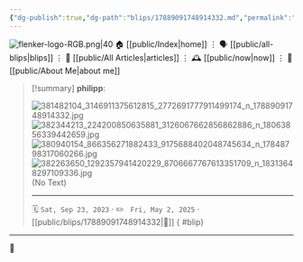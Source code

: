 ```yaml
---
{"dg-publish":true,"dg-path":"blips/17889091748914332.md","permalink":"/blips/17889091748914332/","title":"philipp on instagram @ 2023-09-23"}
---
```



<div class="transclusion internal-embed is-loaded"><div class="markdown-embed">




![flenker-logo-RGB.png|40](/img/user/attachments/flenker-logo-RGB.png)
🏠 [[public/Index\|home]]  ⋮ 🗣️ [[public/all-blips\|blips]] ⋮  📝 [[public/All Articles\|articles]]  ⋮ 🕰️ [[public/now\|now]] ⋮ 🪪 [[public/About Me\|about me]]


</div></div>


> [!summary] **philipp**:
>
> ![381482104_3146911375612815_2772691777911499174_n_17889091748914332.jpg](/img/user/attachments/381482104_3146911375612815_2772691777911499174_n_17889091748914332.jpg)
> ![382344213_224200850635881_3126067662856862886_n_18063856339442659.jpg](/img/user/attachments/382344213_224200850635881_3126067662856862886_n_18063856339442659.jpg)
> ![380940154_866356271882433_9175688402048745634_n_17848798317060266.jpg](/img/user/attachments/380940154_866356271882433_9175688402048745634_n_17848798317060266.jpg)
> ![382263650_1292357941420229_8706667767613351709_n_18313648297109336.jpg](/img/user/attachments/382263650_1292357941420229_8706667767613351709_n_18313648297109336.jpg)
> (No Text)
> - - -
>
> 🗓️ <code>Sat, Sep 23, 2023</code>  · ✏️ <code> Fri, May 2, 2025</code>  · [[public/blips/17889091748914332\|🔗]]
{ #blip}


- - -

 👾
